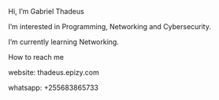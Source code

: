 <p>Hi, I’m Gabriel Thadeus</p>
<p>I’m interested in Programming, Networking and Cybersecurity.</p>
<p>I’m currently learning Networking.</p>
<p>How to reach me<br /> </p>
<p>website: thadeus.epizy.com</p>
<p>whatsapp: +255683865733</p>
